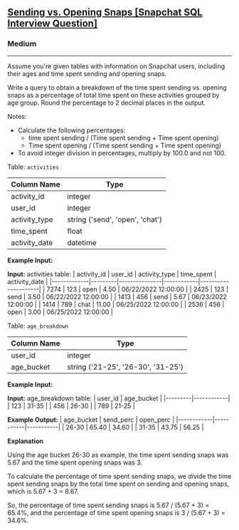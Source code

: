 [Sending vs. Opening Snaps [Snapchat SQL Interview Question]](https://datalemur.com/questions/time-spent-snaps)
--------------------------------------------------------------------------------------------------------------------------

### Medium

* * *

Assume you're given tables with information on Snapchat users, including their ages and time spent sending and opening snaps.

Write a query to obtain a breakdown of the time spent sending vs. opening snaps as a percentage of total time spent on these activities grouped by age group. Round the percentage to 2 decimal places in the output.

Notes:

- Calculate the following percentages:
	 - time spent sending / (Time spent sending + Time spent opening)
	 - Time spent opening / (Time spent sending + Time spent opening)
- To avoid integer division in percentages, multiply by 100.0 and not 100.

Table: `activities`

| Column Name   | Type                            |
|---------------|---------------------------------|
| activity_id   | integer                         |
| user_id       | integer                         |
| activity_type | string ('send', 'open', 'chat') |
| time_spent    | float                           |
| activity_date | datetime                        |

**Example Input:**

**Input:** 
activities table:
| activity_id | user_id | activity_type | time_spent | activity_date       |
|-------------|---------|---------------|------------|---------------------|
| 7274        | 123     | open          | 4.50       | 06/22/2022 12:00:00 |
| 2425        | 123     | send          | 3.50       | 06/22/2022 12:00:00 |
| 1413        | 456     | send          | 5.67       | 06/23/2022 12:00:00 |
| 1414        | 789     | chat          | 11.00      | 06/25/2022 12:00:00 |
| 2536        | 456     | open          | 3.00       | 06/25/2022 12:00:00 |

Table: `age_breakdown`

| Column Name | Type                               |
|-------------|------------------------------------|
| user_id     | integer                            |
| age_bucket  | string ('21-25', '26-30', '31-25') |

**Example Input:**

**Input:** 
age_breakdown table:
| user_id | age_bucket |
|---------|------------|
| 123     | 31-35      |
| 456     | 26-30      |
| 789     | 21-25      |

**Example Output:** 
| age_bucket | send_perc | open_perc |
|------------|-----------|-----------|
| 26-30      | 65.40     | 34.60     |
| 31-35      | 43.75     | 56.25     |

**Explanation**

Using the age bucket 26-30 as example, the time spent sending snaps was 5.67 and the time spent opening snaps was 3.

To calculate the percentage of time spent sending snaps, we divide the time spent sending snaps by the total time spent on sending and opening snaps, which is 5.67 + 3 = 8.67.

So, the percentage of time spent sending snaps is 5.67 / (5.67 + 3) = 65.4%, and the percentage of time spent opening snaps is 3 / (5.67 + 3) = 34.6%.
